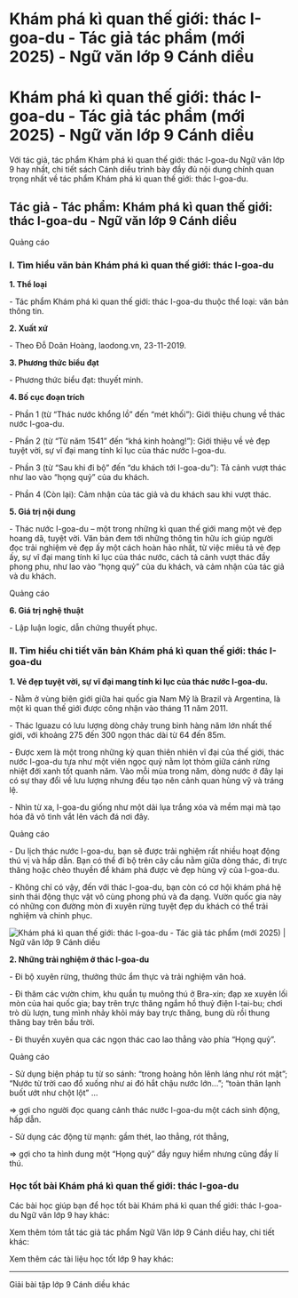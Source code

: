 # Khám phá kì quan thế giới: thác I-goa-du - Tác giả tác phẩm (mới 2025) - Ngữ văn lớp 9 Cánh diều

# Khám phá kì quan thế giới: thác I-goa-du - Tác giả tác phẩm (mới 2025) - Ngữ văn lớp 9 Cánh diều

Với tác giả, tác phẩm Khám phá kì quan thế giới: thác I-goa-du Ngữ văn lớp 9 hay nhất, chi tiết sách Cánh diều trình bày đầy đủ nội dung chính quan trọng nhất về tác phẩm Khám phá kì quan thế giới: thác I-goa-du.

## Tác giả - Tác phẩm: Khám phá kì quan thế giới: thác I-goa-du - Ngữ văn lớp 9 Cánh diều

Quảng cáo

### **I. Tìm hiểu văn bản Khám phá kì quan thế giới: thác I-goa-du**

**1\. Thể loại**

\- Tác phẩm Khám phá kì quan thế giới: thác I-goa-du thuộc thể loại: văn bản thông tin.

**2\. Xuất xứ**

\- Theo Đỗ Doãn Hoàng, laodong.vn, 23-11-2019.

**3\. Phương thức biểu đạt**

\- Phương thức biểu đạt: thuyết minh.

**4\. Bố cục đoạn trích**

\- Phần 1 (từ “Thác nước khổng lồ” đến “mét khối”): Giới thiệu chung về thác nước I-goa-du.

\- Phần 2 (từ “Từ năm 1541” đến “khá kinh hoàng!”): Giới thiệu về vẻ đẹp tuyệt vời, sự vĩ đại mang tính kỉ lục của thác nước I-goa-du.

\- Phần 3 (từ “Sau khi đi bộ” đến “du khách tới I-goa-du”): Tả cảnh vượt thác như lao vào “họng quỷ” của du khách.

\- Phần 4 (Còn lại): Cảm nhận của tác giả và du khách sau khi vượt thác.

**5\. Giá trị nội dung**

\- Thác nước I-goa-du – một trong những kì quan thế giới mang một vẻ đẹp hoang dã, tuyệt vời. Văn bản đem tới những thông tin hữu ích giúp người đọc trải nghiệm vẻ đẹp ấy một cách hoàn hảo nhất, từ việc miêu tả vẻ đẹp ấy, sự vĩ đại mang tính kỉ lục của thác nước, cách tả cảnh vượt thác đầy phong phu, như lao vào “họng quỷ” của du khách, và cảm nhận của tác giả và du khách.

Quảng cáo

**6\. Giá trị nghệ thuật**

\- Lập luận logic, dẫn chứng thuyết phục.

### **II. Tìm hiểu chi tiết văn bản Khám phá kì quan thế giới: thác I-goa-du**

**1\. Vẻ đẹp tuyệt vời, sự vĩ đại mang tính kỉ lục của thác nước I-goa-du.**

\- Nằm ở vùng biên giới giữa hai quốc gia Nam Mỹ là Brazil và Argentina, là một kì quan thế giới được công nhận vào tháng 11 năm 2011.

\- Thác Iguazu có lưu lượng dòng chảy trung bình hàng năm lớn nhất thế giới, với khoảng 275 đến 300 ngọn thác dài từ 64 đến 85m.

\- Được xem là một trong những kỳ quan thiên nhiên vĩ đại của thế giới, thác nước I-goa-du tựa như một viên ngọc quý nằm lọt thỏm giữa cánh rừng nhiệt đới xanh tốt quanh năm. Vào mỗi mùa trong năm, dòng nước ở đây lại có sự thay đổi về lưu lượng nhưng đều tạo nên cảnh quan hùng vỹ và tráng lệ.

\- Nhìn từ xa, I-goa-du giống như một dải lụa trắng xóa và mềm mại mà tạo hóa đã vô tình vắt lên vách đá nơi đây.

Quảng cáo

\- Du lịch thác nước I-goa-du, bạn sẽ được trải nghiệm rất nhiều hoạt động thú vị và hấp dẫn. Bạn có thể đi bộ trên cây cầu nằm giữa dòng thác, đi trực thăng hoặc chèo thuyền để khám phá được vẻ đẹp hùng vỹ của I-goa-du.

\- Không chỉ có vậy, đến với thác I-goa-du, bạn còn có cơ hội khám phá hệ sinh thái động thực vật vô cùng phong phú và đa dạng. Vườn quốc gia này có những con đường mòn đi xuyên rừng tuyệt đẹp du khách có thể trải nghiệm và chinh phục.

![Khám phá kì quan thế giới: thác I-goa-du - Tác giả tác phẩm \(mới 2025\) | Ngữ văn lớp 9 Cánh diều](https://vietjack.com/soan-van-lop-9-cd/images/tac-gia-tac-pham-kham-pha-ki-quan-the-gioi-thac-i-goa-du.PNG)

**2\. Những trải nghiệm ở thác I-goa-du**

\- Đi bộ xuyên rừng, thưởng thức ẩm thực và trải nghiệm văn hoá.

\- Đi thăm các vườn chim, khu quần tụ muông thú ở Bra-xin; đạp xe xuyên lối mòn của hai quốc gia; bay trên trực thăng ngắm hồ thuỷ điện I-tai-bu; chơi trò dù lượn, tung mình nhảy khỏi máy bay trực thăng, bung dù rồi thung thăng bay trên bầu trời.

\- Đi thuyền xuyên qua các ngọn thác cao lao thẳng vào phía “Họng quỷ”.

Quảng cáo

\- Sử dụng biện pháp tu từ so sánh: “trong hoàng hôn lênh láng như rót mật”; “Nước từ trời cao đổ xuống như ai đó hắt chậu nước lớn...”; “toàn thân lạnh buốt ướt như chột lột” …

=> gợi cho người đọc quang cảnh thác nước I-goa-du một cách sinh động, hấp dẫn.

\- Sử dụng các động từ mạnh: gầm thét, lao thẳng, rót thẳng,

=> gợi cho ta hình dung một “Họng quỷ” đầy nguy hiểm nhưng cũng đầy lí thú.

### **Học tốt bài Khám phá kì quan thế giới: thác I-goa-du**

Các bài học giúp bạn để học tốt bài Khám phá kì quan thế giới: thác I-goa-du Ngữ văn lớp 9 hay khác:

Xem thêm tóm tắt tác giả tác phẩm Ngữ Văn lớp 9 Cánh diều hay, chi tiết khác:

Xem thêm các tài liệu học tốt lớp 9 hay khác:

* * *

Giải bài tập lớp 9 Cánh diều khác
